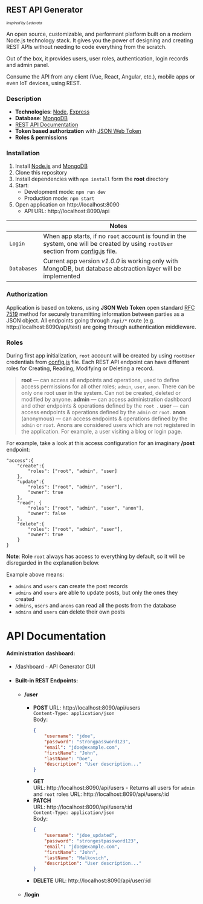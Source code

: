 ## REST API Generator
<sup><sub>*Inspired by Lederata*</sub></sup>

An open source, customizable, and performant platform built on a modern Node.js technology stack. It gives you the power of designing and creating REST APIs without needing to code everything from the scratch.

Out of the box, it provides users, user roles, authentication, login records and admin panel.

Consume the API from any client (Vue, React, Angular, etc.), mobile apps or even IoT devices, using REST.

### Description

+ **Technologies**: [Node](https://nodejs.org/), [Express](https://expressjs.com/)
+ **Database**: [MongoDB](https://www.mongodb.com/)
+ [REST API Documentation](#api-documentation)
+ **Token based authorization** with [JSON Web Token](https://jwt.io/)
+ **Roles & permissions**

### Installation
1. Install [Node.js](https://nodejs.org/en/) and [MongoDB](https://www.mongodb.com/download)  
2. Clone this repository  
3. Install dependencies with `npm install` form the **root** directory 
4. Start:
	+ Development mode: `npm run dev`
	+ Production mode: `npm start`
5. Open application on http://localhost:8090
	+ API URL: http://localhost:8090/api
	

||Notes |
|-|-|
|`Login`| When app starts, if no `root` account is found in the system, one will be created by using `rootUser` section from [config.js](/config/config.js) file.|
|`Databases`| Current app version *v1.0.0* is working only with MongoDB, but database abstraction layer will be implemented|

### Authorization
Application is based on tokens, using **JSON Web Token** open standard [RFC 7519](https://tools.ietf.org/html/rfc7519) method for securely transmitting information between parties as a JSON object.
All endpoints going through `/api/*` route (e.g. http://localhost:8090/api/test) are going through authentication middleware.

### Roles
During first app initialization, `root` account will be created by using `rootUser` credentials from [config.js](/config/config.js) file.
Each REST API endpoint can have different roles for Creating, Reading, Modifying or Deleting a record.
>**root** &mdash; can access all endpoints and operations, used to define access permissions for all other roles; `admin`, `user`, `anon`. There can be only one root user in the system. Can not be created, deleted or modified by anyone. 
>**admin** &mdash; can access administration dashboard and other endpoints & operations defined by the `root `.
>**user** &mdash; can access endpoints & operations defined by the `admin` or `root`.
>**anon** (anonymous) &mdash; can access endpoints & operations defined by the `admin` or `root`. Anons are considered users which are not registered in the application. For example, a user visiting a blog or login page.

For example, take a look at this access configuration for an imaginary **/post** endpoint:
```
"access":{
	"create":{
		"roles": ["root", "admin", "user]
	},
	"update":{ 
		"roles": ["root", "admin", "user"],
		"owner": true
	},
	"read": {
		"roles": ["root", "admin", "user", "anon"],
		"owner": false
	},
	"delete":{
		"roles": ["root", "admin", "user"],
		"owner": true
	}
}
```
**Note**: Role `root` always has access to everything by default, so it will be disregarded in the explanation below.

Example above means:
- `admins` and `users` can create the post records
- `admins` and `users` are able to update posts, but only the ones they created
- `admins`, `users` and `anons` can read all the posts from the database
- `admins` and `users` can delete their own posts

# API Documentation
#### Administration dashboard:
+ /dashboard - API Generator GUI

+ #### Built-in REST Endpoints:
	+ #### **/user**
		+	**POST**
		URL: http://localhost:8090/api/users  
		```Content-Type: application/json```  
		Body:
			```json
			{
				"username": "jdoe",
				"password": "strongpassword123",
				"email": "jdoe@example.com",
				"firstName": "John",
				"lastName": "Doe",
				"description": "User description..."
			}
			```
		+	**GET**   
		URL: http://localhost:8090/api/users - Returns all users for `admin` and `root` roles
		URL: http://localhost:8090/api/users/:id
		+	**PATCH**  
		URL: http://localhost:8090/api/users/:id  
		```Content-Type: application/json```  
		Body:
			```json
			{
				"username": "jdoe_updated",
				"password": "strongestpassword123",
				"email": "jdoe@example.com",
				"firstName": "John",
				"lastName": "Malkovich",
				"description": "User description..."
			}
			```
		+	**DELETE**
		URL: http://localhost:8090/api/user/:id

	+ #### **/login**